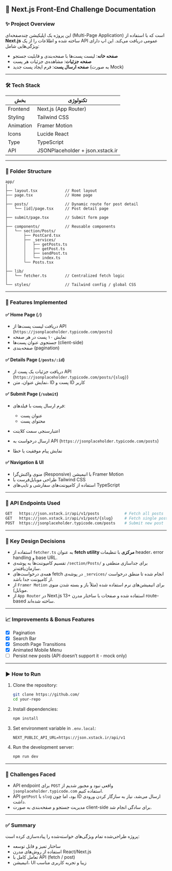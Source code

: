 ## 🧩 Next.js Front-End Challenge Documentation

### ✨ Project Overview

این پروژه یک اپلیکیشن چندصفحه‌ای (Multi-Page Application) است که با استفاده از **Next.js** ساخته شده و اطلاعات را از یک API عمومی دریافت می‌کند. این اپ دارای ویژگی‌هایی شامل:

- **صفحه خانه**: لیست پست‌ها با صفحه‌بندی و قابلیت جستجو
- **صفحه جزئیات**: مشاهده‌ی جزئیات هر پست
- **صفحه ارسال پست**: فرم ایجاد پست جدید (به صورت Mock)

---

### 🛠️ Tech Stack

| بخش       | تکنولوژی                         |
| --------- | -------------------------------- |
| Frontend  | Next.js (App Router)             |
| Styling   | Tailwind CSS                     |
| Animation | Framer Motion                    |
| Icons     | Lucide React                     |
| Type      | TypeScript                       |
| API       | JSONPlaceholder + json.xstack.ir |

---

### 📁 Folder Structure

```
app/
│
├── layout.tsx            // Root layout
├── page.tsx              // Home page
│
├── posts/                // Dynamic route for post detail
│   └── [id]/page.tsx     // Post detail page
│
├── submit/page.tsx       // Submit form page
│
├── components/           // Reusable components
│   └── section/Posts/
│       ├── PostCard.tsx
│       ├── _services/
│       │   ├── getPosts.ts
│       │   ├── getPost.ts
│       │   ├── sendPost.ts
│       │   └── index.ts
│       └── Posts.tsx
│
├── lib/
│   └── fetcher.ts        // Centralized fetch logic
│
└── styles/               // Tailwind config / global CSS
```

---

### 📌 Features Implemented

#### ✅ Home Page (`/`)

- دریافت لیست پست‌ها از API (`https://jsonplaceholder.typicode.com/posts`)
- نمایش ۱۰ پست در هر صفحه
- جستجوی عنوان پست‌ها (client-side)
- صفحه‌بندی (pagination)

#### ✅ Details Page (`/posts/:id`)

- دریافت جزئیات یک پست از API (`https://jsonplaceholder.typicode.com/posts/{slug}`)
- نمایش عنوان، متن، ID پست و ID کاربر

#### ✅ Submit Page (`/submit`)

- فرم ارسال پست با فیلدهای:

  - عنوان پست
  - محتوای پست

- اعتبارسنجی سمت کلاینت
- ارسال درخواست به API (`https://jsonplaceholder.typicode.com/posts`)
- نمایش پیام موفقیت یا خطا

#### ✅ Navigation & UI

- منوی واکنش‌گرا (Responsive) با انیمیشن Framer Motion
- طراحی موبایل‌فرست با Tailwind CSS
- استفاده از کامپوننت‌های سفارشی و تایپ‌های TypeScript

---

### 🚧 API Endpoints Used

```bash
GET   https://json.xstack.ir/api/v1/posts           # Fetch all posts
GET   https://json.xstack.ir/api/v1/post/{slug}     # Fetch single post
POST  https://jsonplaceholder.typicode.com/posts    # Submit new post
```

---

### 🧠 Key Design Decisions

- استفاده از `fetcher.ts` به عنوان **fetch utility مرکزی** با تنظیمات header، error handling و base URL.
- تقسیم کامپوننت‌ها به پوشه‌ی `/section/Posts/` برای جداسازی منطقی و سازمان‌یافته‌تر.
- همه‌ی درخواست‌های fetch در پوشه‌ی `_services/` انجام شده تا منطق درخواست از کامپوننت جدا باشد.
- از `Framer Motion` برای انیمیشن‌های نرم استفاده شده (مثلاً باز و بسته شدن منوی موبایل).
- از `App Router` در Next.js 13+ استفاده شده و صفحات با ساختار مدرن route-based ساخته شده‌اند.

---

### 📈 Improvements & Bonus Features

- [x] Pagination
- [x] Search Bar
- [x] Smooth Page Transitions
- [x] Animated Mobile Menu
- [ ] Persist new posts (API doesn’t support it - mock only)

---

### ▶️ How to Run

1. Clone the repository:

   ```bash
   git clone https://github.com/
   cd your-repo
   ```

2. Install dependencies:

   ```bash
   npm install
   ```

3. Set environment variable in `.env.local`:

   ```
   NEXT_PUBLIC_API_URL=https://json.xstack.ir/api/v1
   ```

4. Run the development server:

   ```bash
   npm run dev
   ```

---

### 🧪 Challenges Faced

- API endpoint برای `POST` واقعی نبود و مجبور شدیم از `jsonplaceholder.typicode.com` استفاده کنیم.
- API `getPost` با `slug` بود، اما چون ID ارسال می‌شد، نیاز به سازگار کردن ورودی داشت.
- مدیریت جستجو و صفحه‌بندی به صورت client-side برای سادگی انجام شد.

---

### ✅ Summary

پروژه طراحی‌شده تمام ویژگی‌های خواسته‌شده را پیاده‌سازی کرده است:

- ساختار تمیز و قابل توسعه
- استفاده از روش‌های مدرن React/Next.js
- تعامل کامل با API (fetch / post)
- انیمیشن، UI زیبا و تجربه کاربری مناسب

